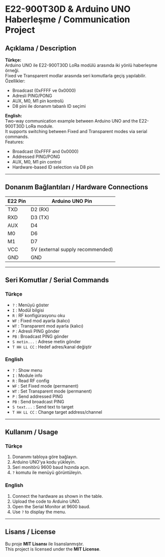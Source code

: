 # E22-900T30D & Arduino UNO Haberleşme / Communication Project

## Açıklama / Description

**Türkçe:**  
Arduino UNO ile E22-900T30D LoRa modülü arasında iki yönlü haberleşme örneği.  
Fixed ve Transparent modlar arasında seri komutlarla geçiş yapılabilir.  
Özellikler:  
- Broadcast (0xFFFF ve 0x0000)  
- Adresli PING/PONG  
- AUX, M0, M1 pin kontrolü  
- D8 pini ile donanım tabanlı ID seçimi  

**English:**  
Two-way communication example between Arduino UNO and the E22-900T30D LoRa module.  
It supports switching between Fixed and Transparent modes via serial commands.  
Features:  
- Broadcast (0xFFFF and 0x0000)  
- Addressed PING/PONG  
- AUX, M0, M1 pin control  
- Hardware-based ID selection via D8 pin  

---

## Donanım Bağlantıları / Hardware Connections

| E22 Pin | Arduino UNO Pin |
|---------|-----------------|
| TXD     | D2 (RX)         |
| RXD     | D3 (TX)         |
| AUX     | D4              |
| M0      | D6              |
| M1      | D7              |
| VCC     | 5V (external supply recommended) |
| GND     | GND             |

---

## Seri Komutlar / Serial Commands

### Türkçe
- `?` : Menüyü göster  
- `I` : Modül bilgisi  
- `R` : RF konfigürasyonu oku  
- `WF` : Fixed mod ayarla (kalıcı)  
- `WT` : Transparent mod ayarla (kalıcı)  
- `P` : Adresli PING gönder  
- `PB` : Broadcast PING gönder  
- `S metin...` : Adrese metin gönder  
- `T HH LL CC` : Hedef adres/kanal değiştir  

### English
- `?` : Show menu  
- `I` : Module info  
- `R` : Read RF config  
- `WF` : Set Fixed mode (permanent)  
- `WT` : Set Transparent mode (permanent)  
- `P` : Send addressed PING  
- `PB` : Send broadcast PING  
- `S text...` : Send text to target  
- `T HH LL CC` : Change target address/channel  

---

## Kullanım / Usage

### Türkçe
1. Donanımı tabloya göre bağlayın.  
2. Arduino UNO’ya kodu yükleyin.  
3. Seri monitörü 9600 baud hızında açın.  
4. `?` komutu ile menüyü görüntüleyin.  

### English
1. Connect the hardware as shown in the table.  
2. Upload the code to Arduino UNO.  
3. Open the Serial Monitor at 9600 baud.  
4. Use `?` to display the menu.  

---

## Lisans / License

Bu proje **MIT Lisansı** ile lisanslanmıştır.  
This project is licensed under the **MIT License**.
